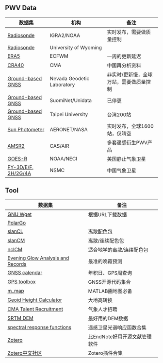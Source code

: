 ## PWV Data

| 数据集 | 机构 | 备注 |
|--|--|--|
| [Radiosonde](https://www.ncei.noaa.gov/pub/data/igra/) | IGRA2/NOAA | 实时发布，需要做质量控制 |
| [Radiosonde](https://weather.uwyo.edu/upperair/seasia.html) | University of Wyoming | |
| [ERA5](https://cds.climate.copernicus.eu/datasets/reanalysis-era5-single-levels?tab=overview) | ECFWM | 一周的更新延迟 |
| [CRA40](https://data.cma.cn/data/cdcindex/cid/713f77e85a7f95e8.html) | CMA | 中国再分析资料 |
| [Ground-based GNSS](http://geodesy.unr.edu/) | Nevada Geodetic Laboratory | 非实时/更新慢，全球万站，需要做质量控制 |
| [Ground-based GNSS](https://www.unidata.ucar.edu/data/suominet/) | SuomiNet/Unidata |已停更 |
| [Ground-based GNSS](https://www.gpsmet.ntpu.edu.tw/) | Taipei University | 台湾200站 |
| [Sun Photometer](https://aeronet.gsfc.nasa.gov/) | AERONET/NASA | 实时发布，全球1600站，仅晴空 |
| [AMSR2](https://data.tpdc.ac.cn/home) | CAS/AIR | 多套遥感衍生PWV产品 |
| [GOES-R](https://www.ncei.noaa.gov/products/goes-terrestrial-weather-abi-glm) | NOAA/NECI | 美国静止气象卫星 |
| [FY-3D/E/F, 2H/2G/4A](http://sac347.nsmc.org.cn/nsmc/cn/home/) | NSMC | 中国气象卫星 |


## Tool

| 数据集 | 备注 |
|--|--|
| [GNU Wget](https://eternallybored.org/misc/wget/) | 根据URL下载数据 |
| [PolarGo](https://polargo.cn/Long/) |  |
| [slanCL](https://mp.weixin.qq.com/s/LHP5ElnHineDpAZ4J6zJLg) | 离散配色包 |
| [slanCM](https://mp.weixin.qq.com/s/6Fr2pYMrA5_EStF9UudvsQ) | 离散/连续配色包 |
| [nclCM](https://mp.weixin.qq.com/s/12hIvPfIs154UBqBwGonDA) | 适合地学的离散/连续配色包 |
| [Evening Glow Analysis and Records](https://sunsetbot.top/map/) | 最准的晚霞预测 |
| [GNSS calendar](https://www.gnsscalendar.com/) | 年积日、GPS周查询 |
| [GPS toolbox](https://geodesy.noaa.gov/gps-toolbox/index.shtml) | GNSS开源代码集合 |
| [m_map](https://www-old.eoas.ubc.ca/~rich/map.html) | MATLAB画地图必备 |
| [Geoid Height Calculator](https://www.unavco.org/software/geodetic-utilities/geoid-height-calculator/geoid-height-calculator.html) | 大地高转换 |
| [CMA Talent Recruitment](http://zp.cmatec.cn/GZBM/home.do) | 气象人才招聘 |
| [SRTM DEM](https://www.viewfinderpanoramas.org/Coverage%20map%20viewfinderpanoramas_org3.htm) | 最好用的DEM数据 |
| [spectral response functions](https://www.nwpsaf.eu/site/software/rttov/download/coefficients/spectral-response-functions/#visir) | 遥感卫星光谱响应函数合集 |
| [Zotero](https://www.zotero.org/) | 比EndNote好用开源文献管理软件 |
| [Zotero中文社区](https://zotero-chinese.com/) | Zotero插件合集 |